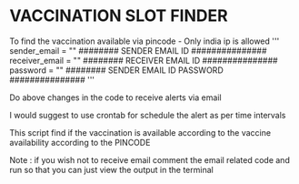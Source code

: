 # VACCINATION SLOT FINDER 
To find the vaccination available via pincode - Only india ip is allowed
'''
            sender_email = ""          ######## SENDER EMAIL ID ###############
            receiver_email = ""        ######## RECEIVER EMAIL ID ###############
            password = ""                     ######## SENDER EMAIL ID PASSWORD ###############
'''
            
 Do above changes in the code to receive alerts via email
 
 I would suggest to use crontab for schedule the alert as per time intervals 
 
 This script find if the vaccination is available according to the vaccine availability according to the PINCODE
 
 Note : if you wish not to receive email comment the email related code and run so that you can just view the output in the terminal
 
 
